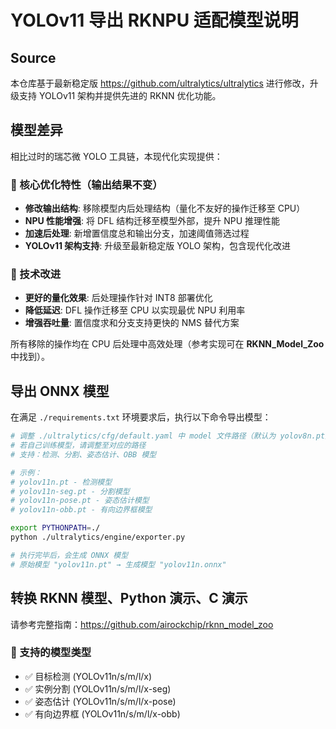 # YOLOv11 导出 RKNPU 适配模型说明

## Source

本仓库基于最新稳定版 https://github.com/ultralytics/ultralytics 进行修改，升级支持 YOLOv11 架构并提供先进的 RKNN 优化功能。

## 模型差异

相比过时的瑞芯微 YOLO 工具链，本现代化实现提供：

### 🚀 核心优化特性（输出结果不变）
- **修改输出结构**: 移除模型内后处理结构（量化不友好的操作迁移至 CPU）
- **NPU 性能增强**: 将 DFL 结构迁移至模型外部，提升 NPU 推理性能
- **加速后处理**: 新增置信度总和输出分支，加速阈值筛选过程
- **YOLOv11 架构支持**: 升级至最新稳定版 YOLO 架构，包含现代化改进

### 🔧 技术改进
- **更好的量化效果**: 后处理操作针对 INT8 部署优化
- **降低延迟**: DFL 操作迁移至 CPU 以实现最优 NPU 利用率
- **增强吞吐量**: 置信度求和分支支持更快的 NMS 替代方案

所有移除的操作均在 CPU 后处理中高效处理（参考实现可在 **RKNN_Model_Zoo** 中找到）。

## 导出 ONNX 模型

在满足 `./requirements.txt` 环境要求后，执行以下命令导出模型：

```bash
# 调整 ./ultralytics/cfg/default.yaml 中 model 文件路径（默认为 yolov8n.pt）
# 若自己训练模型，请调整至对应的路径
# 支持：检测、分割、姿态估计、OBB 模型

# 示例：
# yolov11n.pt - 检测模型
# yolov11n-seg.pt - 分割模型  
# yolov11n-pose.pt - 姿态估计模型
# yolov11n-obb.pt - 有向边界框模型

export PYTHONPATH=./
python ./ultralytics/engine/exporter.py

# 执行完毕后，会生成 ONNX 模型
# 原始模型 "yolov11n.pt" → 生成模型 "yolov11n.onnx"
```

## 转换 RKNN 模型、Python 演示、C 演示

请参考完整指南：https://github.com/airockchip/rknn_model_zoo

### 🎯 支持的模型类型
- ✅ 目标检测 (YOLOv11n/s/m/l/x)
- ✅ 实例分割 (YOLOv11n/s/m/l/x-seg)
- ✅ 姿态估计 (YOLOv11n/s/m/l/x-pose)  
- ✅ 有向边界框 (YOLOv11n/s/m/l/x-obb)

